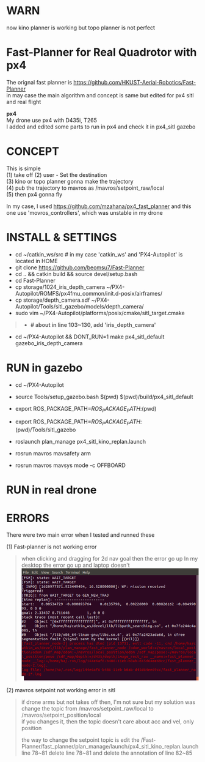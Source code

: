 # WARN
now kino planner is working but topo planner is not perfect

# Fast-Planner for Real Quadrotor with px4

The orignal fast planner is https://github.com/HKUST-Aerial-Robotics/Fast-Planner   
in may case the main algorithm and concept is same but edited for px4 sitl and real flight

**px4**   
My drone use px4 with D435i, T265   
I added and edited some parts to run in px4 and check it in px4_sitl gazebo

# CONCEPT
This is simple   
(1) take off
(2) user - Set the destination   
(3) kino or topo planner gonna make the trajectory   
(4) pub the trajectory to mavros as /mavros/setpoint_raw/local   
(5) then px4 gonna fly   

 

In my case, I used https://github.com/mzahana/px4_fast_planner
and this one use 'movros_controllers', which was unstable in my drone



# INSTALL & SETTINGS
- cd ~/catkin_ws/src # in my case 'catkin_ws' and 'PX4-Autopilot' is located in HOME
- git clone https://github.com/beomsu7/Fast-Planner 
- cd .. && catkin build && source devel/setup.bash
- cd Fast-Planner
- cp storage/1024_iris_depth_camera ~/PX4-Autopilot/ROMFS/px4fmu_common/init.d-posix/airframes/
- cp storage/depth_camera.sdf ~/PX4-Autopilot/Tools/sitl_gazebo/models/depth_camera/
- sudo vim ~/PX4-Autopilot/platforms/posix/cmake/sitl_target.cmake  
>- **# about in line 103~130, add 'iris_depth_camera'**
- cd ~/PX4-Autopilot && DONT_RUN=1 make px4_sitl_default gazebo_iris_depth_camera


# RUN in gazebo
- cd ~/PX4-Autopilot
- source Tools/setup_gazebo.bash $(pwd) $(pwd)/build/px4_sitl_default
- export ROS_PACKAGE_PATH=$ROS_PACKAGE_PATH:$(pwd)
- export ROS_PACKAGE_PATH=$ROS_PACKAGE_PATH:$(pwd)/Tools/sitl_gazebo
- roslaunch plan_manage px4_sitl_kino_replan.launch

- rosrun mavros mavsafety arm 
- rosrun mavros mavsys mode -c OFFBOARD   

# RUN in real drone


# ERRORS

There were two main error when I tested and runned these

(1) Fast-planner is not working error
> when clicking and dragging for 2d nav goal then the error go up
> In my desktop the error go up and laptop doesn't
![screensh](./image/fast_planner_error.png)

(2) mavros setpoint not working error in sitl
> if drone arms but not takes off then, I'm not sure but my solution was change the topic from /mavros/setpoint_raw/local to /mavros/setpoint_position/local   
> if you changes it, then the topic doesn't care about acc and vel, only position
> 
> the way to change the setpoint topic is edit the /Fast-Planner/fast_planner/plan_manage/launch/px4_sitl_kino_replan.launch line 78~81
> delete line 78~81 and delete the annotation of line 82~85
